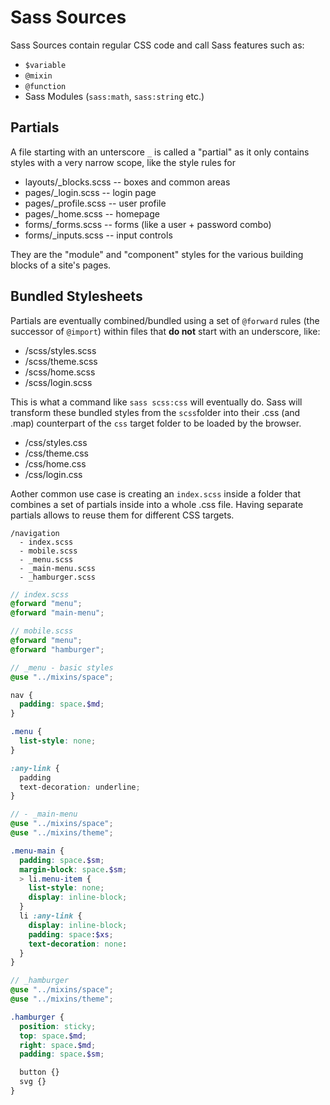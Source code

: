 # Sass Sources

Sass Sources contain regular CSS code and call Sass features such as:
- `$variable`
- `@mixin`
- `@function`
- Sass Modules (`sass:math`, `sass:string` etc.)

## Partials

A file starting with an unterscore `_` is called a "partial" as it only 
contains styles with a very narrow scope, like the style rules for

- layouts/_blocks.scss -- boxes and common areas
- pages/_login.scss -- login page
- pages/_profile.scss -- user profile
- pages/_home.scss -- homepage
- forms/_forms.scss -- forms (like a user + password combo)
- forms/_inputs.scss -- input controls

They are the "module" and "component" styles for the various building blocks
of a site's pages.

## Bundled Stylesheets

Partials are eventually combined/bundled using a set of `@forward` rules
(the successor of `@import`) within files that **do not** start with 
an underscore, like:

- /scss/styles.scss
- /scss/theme.scss
- /scss/home.scss
- /scss/login.scss

This is what a command like `sass scss:css` will eventually do.
Sass will transform these bundled styles from the `scss`folder into their 
.css (and .map) counterpart of the `css` target folder to be loaded 
by the browser.

- /css/styles.css
- /css/theme.css
- /css/home.css
- /css/login.css

Aother common use case is creating an `index.scss` inside a folder that 
combines a set of partials inside into a whole .css file. Having separate
partials allows to reuse them for different CSS targets. 

```
/navigation
  - index.scss
  - mobile.scss
  - _menu.scss
  - _main-menu.scss
  - _hamburger.scss
```

```scss
// index.scss
@forward "menu";
@forward "main-menu";
```

```scss
// mobile.scss
@forward "menu";
@forward "hamburger";
```

```scss
// _menu - basic styles
@use "../mixins/space";

nav {
  padding: space.$md;
}

.menu {
  list-style: none;
}

:any-link {
  padding
  text-decoration: underline;
}
```

```scss
// - _main-menu
@use "../mixins/space";
@use "../mixins/theme";

.menu-main {
  padding: space.$sm;
  margin-block: space.$sm;
  > li.menu-item { 
    list-style: none;
    display: inline-block;
  }
  li :any-link {
    display: inline-block;
    padding: space:$xs;
    text-decoration: none:
  }
}
```

```scss
// _hamburger
@use "../mixins/space";
@use "../mixins/theme";

.hamburger {
  position: sticky;
  top: space.$md;
  right: space.$md;
  padding: space.$sm;

  button {}
  svg {}
}
```
